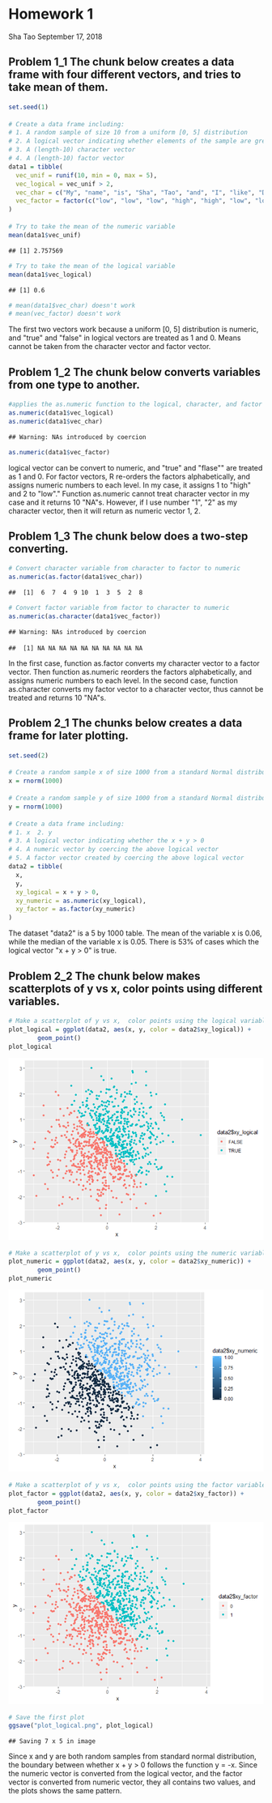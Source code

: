 Homework 1
================
Sha Tao
September 17, 2018

Problem 1\_1 The chunk below creates a data frame with four different vectors, and tries to take mean of them.
--------------------------------------------------------------------------------------------------------------

``` r
set.seed(1)

# Create a data frame including:
# 1. A random sample of size 10 from a uniform [0, 5] distribution
# 2. A logical vector indicating whether elements of the sample are greater than 2
# 3. A (length-10) character vector
# 4. A (length-10) factor vector
data1 = tibble(
  vec_unif = runif(10, min = 0, max = 5),
  vec_logical = vec_unif > 2,
  vec_char = c("My", "name", "is", "Sha", "Tao", "and", "I", "like", "Data", "Science"),
  vec_factor = factor(c("low", "low", "low", "high", "high", "low", "low", "low", "high", "high"))
)

# Try to take the mean of the numeric variable
mean(data1$vec_unif)
```

    ## [1] 2.757569

``` r
# Try to take the mean of the logical variable
mean(data1$vec_logical)
```

    ## [1] 0.6

``` r
# mean(data1$vec_char) doesn't work
# mean(vec_factor) doesn't work
```

The first two vectors work because a uniform \[0, 5\] distribution is numeric, and "true" and "false" in logical vectors are treated as 1 and 0.
Means cannot be taken from the character vector and factor vector.

Problem 1\_2 The chunk below converts variables from one type to another.
-------------------------------------------------------------------------

``` r
#applies the as.numeric function to the logical, character, and factor variables
as.numeric(data1$vec_logical)
as.numeric(data1$vec_char)
```

    ## Warning: NAs introduced by coercion

``` r
as.numeric(data1$vec_factor)
```

logical vector can be convert to numeric, and "true" and "flase"" are treated as 1 and 0.
For factor vectors, R re-orders the factors alphabetically, and assigns numeric numbers to each level. In my case, it assigns 1 to "high" and 2 to "low"."
Function as.numeric cannot treat character vector in my case and it returns 10 "NA"s. However, if I use number "1", "2" as my character vector, then it will return as numeric vector 1, 2.

Problem 1\_3 The chunk below does a two-step converting.
--------------------------------------------------------

``` r
# Convert character variable from character to factor to numeric
as.numeric(as.factor(data1$vec_char))
```

    ##  [1]  6  7  4  9 10  1  3  5  2  8

``` r
# Convert factor variable from factor to character to numeric
as.numeric(as.character(data1$vec_factor))
```

    ## Warning: NAs introduced by coercion

    ##  [1] NA NA NA NA NA NA NA NA NA NA

In the first case, function as.factor converts my character vector to a factor vector. Then function as.numeric reorders the factors alphabetically, and assigns numeric numbers to each level.
In the second case, function as.character converts my factor vector to a character vector, thus cannot be treated and returns 10 "NA"s.

Problem 2\_1 The chunks below creates a data frame for later plotting.
----------------------------------------------------------------------

``` r
set.seed(2)

# Create a random sample x of size 1000 from a standard Normal distribution
x = rnorm(1000)

# Create a random sample y of size 1000 from a standard Normal distribution
y = rnorm(1000)

# Create a data frame including:
# 1. x  2. y
# 3. A logical vector indicating whether the x + y > 0
# 4. A numeric vector by coercing the above logical vector
# 5. A factor vector created by coercing the above logical vector
data2 = tibble(
  x,
  y,
  xy_logical = x + y > 0,
  xy_numeric = as.numeric(xy_logical),
  xy_factor = as.factor(xy_numeric)
)
```

The dataset "data2" is a 5 by 1000 table.
The mean of the variable x is 0.06, while the median of the variable x is 0.05.
There is 53% of cases which the logical vector "x + y &gt; 0" is true.

Problem 2\_2 The chunk below makes scatterplots of y vs x, color points using different variables.
--------------------------------------------------------------------------------------------------

``` r
# Make a scatterplot of y vs x,  color points using the logical variable
plot_logical = ggplot(data2, aes(x, y, color = data2$xy_logical)) +
        geom_point()
plot_logical
```

![](p8105_hw1_st3117_files/figure-markdown_github/problem%202_2-1.png)

``` r
# Make a scatterplot of y vs x,  color points using the numeric variable
plot_numeric = ggplot(data2, aes(x, y, color = data2$xy_numeric)) +
        geom_point()
plot_numeric
```

![](p8105_hw1_st3117_files/figure-markdown_github/problem%202_2-2.png)

``` r
# Make a scatterplot of y vs x,  color points using the factor variable
plot_factor = ggplot(data2, aes(x, y, color = data2$xy_factor)) +
        geom_point()
plot_factor
```

![](p8105_hw1_st3117_files/figure-markdown_github/problem%202_2-3.png)

``` r
# Save the first plot
ggsave("plot_logical.png", plot_logical)
```

    ## Saving 7 x 5 in image

Since x and y are both random samples from standard normal distribution, the boundary between whether x + y &gt; 0 follows the function y = -x. Since the numeric vector is converted from the logical vector, and the factor vector is converted from numeric vector, they all contains two values, and the plots shows the same pattern.

